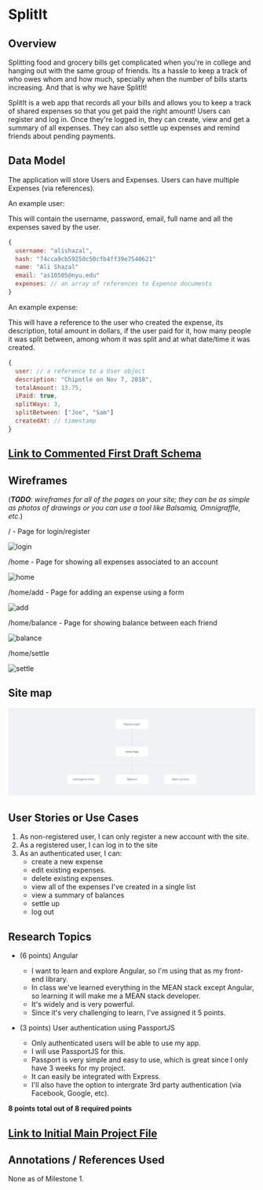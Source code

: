 # SplitIt

## Overview

Splitting food and grocery bills get complicated when you're in college and hanging out with the same group of friends. Its a hassle to keep a track of who owes whom and how much, specially when the number of bills starts increasing. And that is why we have SplitIt!

SplitIt is a web app that records all your bills and allows you to keep a track of shared expenses so that you get paid the right amount! Users can register and log in. Once they're logged in, they can create, view and get a summary of all expenses. They can also settle up expenses and remind friends about pending payments.

## Data Model
The application will store Users and Expenses. Users can have multiple Expenses (via references).

An example user:

This will contain the username, password, email, full name and all the expenses saved by the user.

```javascript
{
  username: "alishazal",
  hash: "74cca9cb59250c50cfb4ff39e7540621"
  name: "Ali Shazal"
  email: "as10505@nyu.edu"
  expenses: // an array of references to Expense documents
}
```

An example expense:

This will have a reference to the user who created the expense, its description, total amount in dollars, if the user paid for it, how many people it was split between, among whom it was split and at what date/time it was created.

```javascript
{
  user: // a reference to a User object
  description: "Chipotle on Nov 7, 2018",
  totalAmount: 13.75,
  iPaid: true,
  splitWays: 3,
  splitBetween: ["Joe", "Sam"]
  createdAt: // timestamp
}
```

## [Link to Commented First Draft Schema](db.js) 

## Wireframes

(___TODO__: wireframes for all of the pages on your site; they can be as simple as photos of drawings or you can use a tool like Balsamiq, Omnigraffle, etc._)

/ - Page for login/register

![login](documentation/login.png)

/home - Page for showing all expenses associated to an account

![home](documentation/home.png)

/home/add - Page for adding an expense using a form

![add](documentation/add.png)

/home/balance - Page for showing balance between each friend

![balance](documentation/balance.png)

/home/settle

![settle](documentation/settle.png)


## Site map

![sitemap](documentation/sitemap.png)

## User Stories or Use Cases

1. As non-registered user, I can only register a new account with the site.
2. As a registered user, I can log in to the site
3. As an authenticated user, I can:
    * create a new expense
    * edit existing expenses.
    * delete existing expenses.
    * view all of the expenses I've created in a single list
    * view a summary of balances
    * settle up
    * log out

## Research Topics

* (6 points) Angular
    * I want to learn and explore Angular, so I'm using that as my front-end library.
    * In class we've learned everything in the MEAN stack except Angular, so learning it will make me a MEAN stack developer.
    * It's widely and is very powerful.
    * Since it's very challenging to learn, I've assigned it 5 points.

* (3 points) User authentication using PassportJS
    * Only authenticated users will be able to use my app.
    * I will use PassportJS for this.
    * Passport is very simple and easy to use, which is great since I only have 3 weeks for my project.
    * It can easily be integrated with Express. 
    * I'll also have the option to intergrate 3rd party authentication (via Facebook, Google, etc).

**8 points total out of 8 required points** 


## [Link to Initial Main Project File](app.js) 

## Annotations / References Used
None as of Milestone 1.
